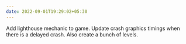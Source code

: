 ```yaml
---
date: 2022-09-01T19:29:02+05:30
---
```


Add lighthouse mechanic to game. Update crash graphics timings when there is a delayed crash. Also create a bunch of levels.

